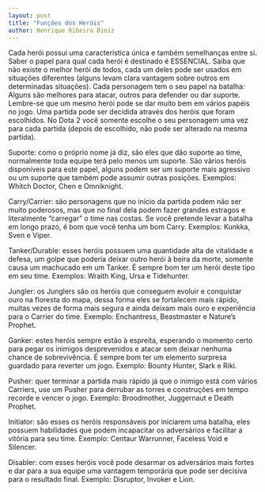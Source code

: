 ```yaml
---
layout: post
title: "Funções dos Heróis"
author: Henrique Ribeiro Diniz
---
```


Cada herói possui uma característica única e também semelhanças entre si. Saber o papel para qual cada herói é destinado é ESSENCIAL. Saiba que não existe o melhor herói de todos, cada um deles pode ser usados em situações diferentes (alguns levam clara vantagem sobre outros em determinadas situações). Cada personagem tem o seu papel na batalha: Alguns são melhores para atacar, outros para defender ou dar suporte. Lembre-se que um mesmo herói pode se dar muito bem em vários papéis no jogo. Uma partida pode ser decidida através dos heróis que foram escolhidos. No Dota 2 você somente escolhe o seu personagem uma vez para cada partida (depois de escolhido, não pode ser alterado na mesma partida).

Suporte: como o próprio nome já diz, são eles que dão suporte ao time, normalmente toda equipe terá pelo menos um suporte. São vários heróis disponíveis para este papel, alguns podem ser um suporte mais agressivo ou um suporte que também pode assumir outras posições. Exemplos: Whitch Doctor, Chen e Omniknight.

Carry/Carrier: são personagens que no início da partida podem não ser muito poderosos, mas que no final dela podem fazer grandes estragos e literalmente “carregar” o time nas costas. Se você pretende levar a batalha em longo prazo, é bom que você tenha um bom Carry. Exemplos: Kunkka, Sven e Viper.

Tanker/Durable: esses heróis possuem uma quantidade alta de vitalidade e defesa, um golpe que poderia deixar outro herói à beira da morte, somente causa um machucado em um Tanker. É sempre bom ter um herói deste tipo em seu time. Exemplos: Wraith King, Ursa e Tidehunter.

Jungler: os Junglers são os heróis que conseguem evoluir e conquistar ouro na floresta do mapa, dessa forma eles se fortalecem mais rápido, muitas vezes de forma mais segura e ainda deixam mais ouro e experiência para o Carrier do time. Exemplo: Enchantress, Beastmaster e Nature’s Prophet.

Ganker: estes heróis sempre estão à espreita, esperando o momento certo para pegar os inimigos desprevenidos e atacar sem deixar nenhuma chance de sobrevivência. É sempre bom ter um elemento surpresa guardado para reverter um jogo. Exemplo: Bounty Hunter, Slark e Riki.

Pusher: quer terminar a partida mais rápido já que o inimigo está com vários Carriers, use um Pusher para derrubar as torres e construções em tempo recorde e vencer o jogo. Exemplo: Broodmother, Juggernaut e Death Prophet.

Initiator: são esses os heróis responsáveis por iniciarem uma batalha, eles possuem habilidades que podem incapacitar os adversários e facilitar a vitória para seu time. Exemplo: Centaur Warrunner, Faceless Void e Silencer.

Disabler: com esses heróis você pode desarmar os adversários mais fortes e dar para a sua equipe uma vantagem temporária que pode ser decisiva para o resultado final. Exemplo: Disruptor, Invoker e Lion.

